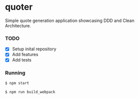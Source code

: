 # quoter
Simple quote generation application showcasing DDD and Clean Architecture.

### TODO

- [x] Setup inital repository
- [x] Add features
- [x] Add tests

### Running

```sh
$ npm start

$ npm run build_webpack
```
